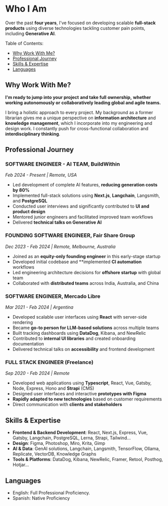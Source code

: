 # Who I Am

Over the past **four years**, I've focused on developing scalable **full-stack products** using diverse technologies tackling customer pain points, including **Generative AI**. 

Table of Contents:
- [Why Work With Me?](#why%20work%20with%20me%3F)
- [Professional Journey](#professional%20journey)
- [Skills & Expertise](#skills%20%26%20expertise)
- [Languages](#languages)

## Why Work With Me?

**I'm ready to jump into your project** **and take full** **ownership,** **whether** **working autonomously or** **collaboratively leading global and agile teams.**

I bring a holistic approach to every project. My background as a former librarian gives me a unique perspective on **information architecture** and **knowledge management**, which I incorporate into my engineering and design work. I constantly push for cross-functional collaboration and **interdisciplinary thinking**.

## Professional Journey

### SOFTWARE ENGINEER - AI TEAM, BuildWithin
*Feb 2024 - Present | Remote, USA*
- Led development of complete AI features, **reducing generation costs by 80%**
- Implemented full-stack solutions using **Next.js**, **Langchain**, Langsmith, and **PostgreSQL**
- Conducted user interviews and significantly contributed to **UI and product design**
- Mentored junior engineers and facilitated improved team workflows
- Delivered **technical talks on Generative AI**

### FOUNDING SOFTWARE ENGINEER, Fair Share Group
*Dec 2023 - Feb 2024 | Remote, Melbourne, Australia*
- Joined as an **equity-only founding engineer** in this early-stage startup
- Developed initial codebase and **implemented **CI automation** workflows
- Led engineering architecture decisions for **offshore startup** with global team
- Collaborated with **distributed teams** across India, Australia, and China

### SOFTWARE ENGINEER, Mercado Libre
*Mar 2021 - Feb 2024 | Argentina*
- Developed scalable user interfaces using **React** with server-side rendering
- Became **go-to person for LLM-based solutions** across multiple teams
- Built tracking dashboards using **DataDog**, Kibana, and NewRelic
- Contributed to **internal UI libraries** and created onboarding documentation
- Delivered technical talks on **accessibility** and frontend development

### FULL STACK ENGINEER (Freelance)
*Sep 2020 - Feb 2024 | Remote*
- Developed web applications using **Typescript**, React, Vue, Gatsby, Node, Express, Hono and **Strapi** (CMS)
- Designed user interfaces and interactive **prototypes with Figma**
- **Rapidly adapted to new technologies** based on customer requirements
- Direct communication with **clients and stakeholders**

## Skills & Expertise

- **Frontend & Backend Development**: React, Next.js, Express, Vue, Gatsby, Langchain, PostgreSQL, Lerna, Strapi, Tailwind...
- **Design**: Figma, Photoshop, Miro, Krita, Gimp
- **AI & Data**: GenAI solutions, Langchain, Langsmith, TensorFlow, Ollama, Replicate, VectorDB, Knowledge Graphs
- **Tools & Platforms**: DataDog, Kibana, NewRelic, Framer, Retool, Posthog, Hotjar...

## Languages

- English: Full Professional Proficiency.
- Spanish: Native Proficiency

